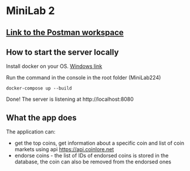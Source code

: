 # MiniLab 2

## [Link to the Postman workspace](https://www.postman.com/science-architect-46593263/workspace/minilab2)

## How to start the server locally

Install docker on your OS. [Windows link](https://docs.docker.com/desktop/setup/install/windows-install/)

Run the command in the console in the root folder (MiniLab224)
```shell
docker-compose up --build
```

Done! The server is listening at http://localhost:8080

## What the app does

The application can:
- get the top coins, get information about a specific coin and list of coin markets using api https://api.coinlore.net
- endorse coins - the list of IDs of endorsed coins is stored in the database, the coin can also be removed from the endorsed ones 